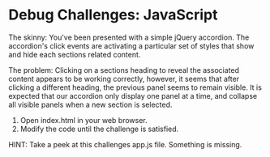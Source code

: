 # Debug Challenges: JavaScript

The skinny: You've been presented with a simple jQuery accordion.  The accordion's click events are activating a particular set of styles that show and hide each sections related content.

The problem: Clicking on a sections heading to reveal the associated content appears to be working correctly, however, it seems that after clicking a different heading, the previous panel seems to remain visible.  It is expected that our accordion only display one panel at a time, and collapse all visible panels when a new section is selected.

1. Open index.html in your web browser.
2. Modify the code until the challenge is satisfied.

HINT: Take a peek at this challenges app.js file. Something is missing.